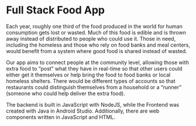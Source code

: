# Full Stack Food App
Each year, roughly one third of the food produced in the world for human consumption gets lost or wasted. Much of this food is edible and is thrown away instead of distributed to people who could use it. Those in need, including the homeless and those who rely on food banks and meal centers, would benefit from a system where good food is shared instead of wasted. 

Our app aims to connect people at the community level, allowing those with extra food to “post” what they have in real-time so that other users could either get it themselves or help bring the food to food banks or local homeless shelters. There would be different types of accounts so that restaurants could distinguish themselves from a household or a “runner” (someone who could help deliver the extra food). 

The backend is built in JavaScript with NodeJS, while the Frontend was created with Java in Android Studio. Additionally, there are web components written in JavaScript and HTML.
